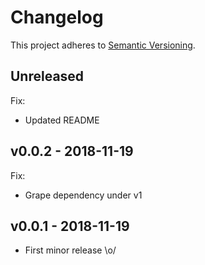 Changelog
=========

This project adheres to [Semantic Versioning](http://semver.org/).

Unreleased
----------
Fix:
  - Updated README

v0.0.2 - 2018-11-19
-------------------
Fix:
  - Grape dependency under v1

v0.0.1 - 2018-11-19
-------------------

- First minor release \o/
